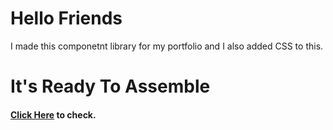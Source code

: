 # Hello Friends

I made this componetnt library for my portfolio and I also added CSS to this.

# It's Ready To Assemble

<h4><a href="https://yashpurkar-comp-lib-css.netlify.app/">Click Here</a> to check.</h4>
